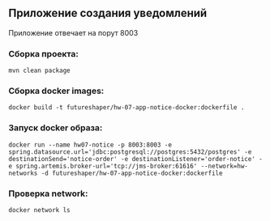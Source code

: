 ## Приложение создания уведомлений

Приложение отвечает на порут 8003

### Сборка проекта:
````
mvn clean package
````

### Сборка docker images:
````shell
docker build -t futureshaper/hw-07-app-notice-docker:dockerfile .
````

### Запуск docker образа:
````shell
docker run --name hw07-notice -p 8003:8003 -e spring.datasource.url='jdbc:postgresql://postgres:5432/postgres' -e destinationSend='notice-order' -e destinationListener='order-notice' -e spring.artemis.broker-url='tcp://jms-broker:61616' --network=hw-networks -d futureshaper/hw-07-app-notice-docker:dockerfile
````

### Проверка network:
````shell
docker network ls
````